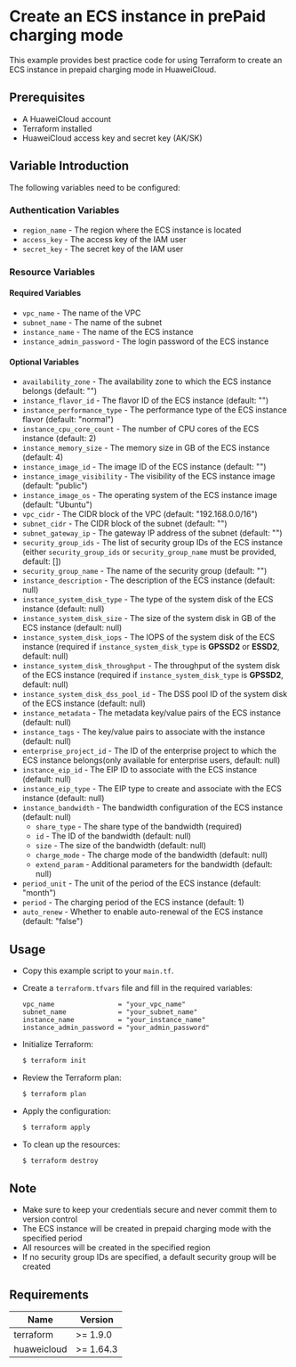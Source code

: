 # Create an ECS instance in prePaid charging mode

This example provides best practice code for using Terraform to create an ECS instance in prepaid charging mode in HuaweiCloud.

## Prerequisites

* A HuaweiCloud account
* Terraform installed
* HuaweiCloud access key and secret key (AK/SK)

## Variable Introduction

The following variables need to be configured:

### Authentication Variables

* `region_name` - The region where the ECS instance is located
* `access_key`  - The access key of the IAM user
* `secret_key`  - The secret key of the IAM user

### Resource Variables

#### Required Variables

* `vpc_name` - The name of the VPC
* `subnet_name` - The name of the subnet
* `instance_name` - The name of the ECS instance
* `instance_admin_password` - The login password of the ECS instance

#### Optional Variables

* `availability_zone` - The availability zone to which the ECS instance belongs (default: "")
* `instance_flavor_id` - The flavor ID of the ECS instance (default: "")
* `instance_performance_type` - The performance type of the ECS instance flavor (default: "normal")
* `instance_cpu_core_count` - The number of CPU cores of the ECS instance (default: 2)
* `instance_memory_size` - The memory size in GB of the ECS instance (default: 4)
* `instance_image_id` - The image ID of the ECS instance (default: "")
* `instance_image_visibility` - The visibility of the ECS instance image (default: "public")
* `instance_image_os` - The operating system of the ECS instance image (default: "Ubuntu")
* `vpc_cidr` - The CIDR block of the VPC (default: "192.168.0.0/16")
* `subnet_cidr` - The CIDR block of the subnet (default: "")
* `subnet_gateway_ip` - The gateway IP address of the subnet (default: "")
* `security_group_ids` - The list of security group IDs of the ECS instance (either `security_group_ids` or
  `security_group_name` must be provided, default: [])
* `security_group_name` - The name of the security group (default: "")
* `instance_description` - The description of the ECS instance (default: null)
* `instance_system_disk_type` - The type of the system disk of the ECS instance (default: null)
* `instance_system_disk_size` - The size of the system disk in GB of the ECS instance (default: null)
* `instance_system_disk_iops` - The IOPS of the system disk of the ECS instance (required if
  `instance_system_disk_type` is **GPSSD2** or **ESSD2**, default: null)
* `instance_system_disk_throughput` - The throughput of the system disk of the ECS instance (required if
  `instance_system_disk_type` is **GPSSD2**, default: null)
* `instance_system_disk_dss_pool_id` - The DSS pool ID of the system disk of the ECS instance (default: null)
* `instance_metadata` - The metadata key/value pairs of the ECS instance (default: null)
* `instance_tags` - The key/value pairs to associate with the instance (default: null)
* `enterprise_project_id` - The ID of the enterprise project to which the ECS instance belongs(only available for enterprise
  users, default: null)
* `instance_eip_id` - The EIP ID to associate with the ECS instance (default: null)
* `instance_eip_type` - The EIP type to create and associate with the ECS instance (default: null)
* `instance_bandwidth` - The bandwidth configuration of the ECS instance (default: null)
  - `share_type` - The share type of the bandwidth (required)
  - `id` - The ID of the bandwidth (default: null)
  - `size` - The size of the bandwidth (default: null)
  - `charge_mode` - The charge mode of the bandwidth (default: null)
  - `extend_param` - Additional parameters for the bandwidth (default: null)
* `period_unit` - The unit of the period of the ECS instance (default: "month")
* `period` - The charging period of the ECS instance (default: 1)
* `auto_renew` - Whether to enable auto-renewal of the ECS instance (default: "false")

## Usage

* Copy this example script to your `main.tf`.

* Create a `terraform.tfvars` file and fill in the required variables:

  ```hcl
  vpc_name                = "your_vpc_name"
  subnet_name             = "your_subnet_name"
  instance_name           = "your_instance_name"
  instance_admin_password = "your_admin_password"
  ```

* Initialize Terraform:

  ```bash
  $ terraform init
  ```

* Review the Terraform plan:

  ```bash
  $ terraform plan
  ```

* Apply the configuration:

  ```bash
  $ terraform apply
  ```

* To clean up the resources:

  ```bash
  $ terraform destroy
  ```

## Note

* Make sure to keep your credentials secure and never commit them to version control
* The ECS instance will be created in prepaid charging mode with the specified period
* All resources will be created in the specified region
* If no security group IDs are specified, a default security group will be created

## Requirements

| Name | Version |
| ---- | ---- |
| terraform | >= 1.9.0 |
| huaweicloud | >= 1.64.3 |
